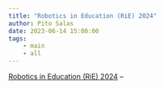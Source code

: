 ```yaml
---
title: "Robotics in Education (RiE) 2024"
author: Pito Salas
date: 2023-06-14 15:00:00
tags:
    - main
    - all
---
```



[ Robotics in Education (RiE) 2024](< https://rie.science/2024/index.html>) –


